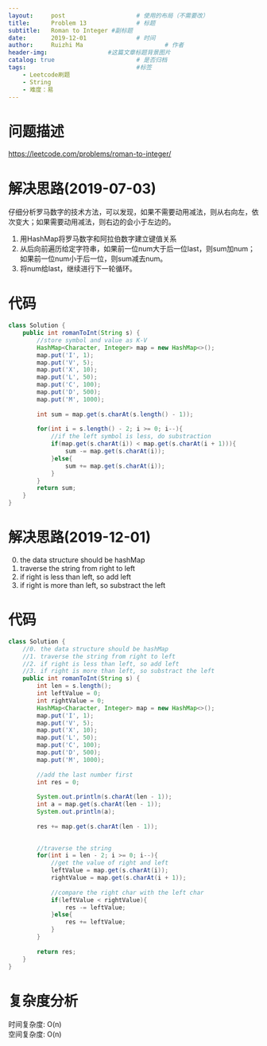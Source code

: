 ```yaml
---
layout:     post   				    # 使用的布局（不需要改）
title:      Problem 13				# 标题 
subtitle:   Roman to Integer #副标题
date:       2019-12-01				# 时间
author:     Ruizhi Ma 						# 作者
header-img:              	#这篇文章标题背景图片
catalog: true 						# 是否归档
tags:								#标签
    - Leetcode刷题
    - String
    - 难度：易
---
```

# 问题描述
https://leetcode.com/problems/roman-to-integer/

# 解决思路(2019-07-03)
仔细分析罗马数字的技术方法，可以发现，如果不需要动用减法，则从右向左，依次变大；如果需要动用减法，则右边的会小于左边的。
1. 用HashMap将罗马数字和阿拉伯数字建立键值关系  
2. 从后向前遍历给定字符串，如果前一位num大于后一位last，则sum加num；如果前一位num小于后一位，则sum减去num。
3. 将num给last，继续进行下一轮循环。

# 代码
```java
class Solution {
    public int romanToInt(String s) {
        //store symbol and value as K-V
        HashMap<Character, Integer> map = new HashMap<>();
        map.put('I', 1);
        map.put('V', 5);
        map.put('X', 10);
        map.put('L', 50);
        map.put('C', 100);
        map.put('D', 500);
        map.put('M', 1000);
        
        int sum = map.get(s.charAt(s.length() - 1));
        
        for(int i = s.length() - 2; i >= 0; i--){
            //if the left symbol is less, do substraction
            if(map.get(s.charAt(i)) < map.get(s.charAt(i + 1))){
                sum -= map.get(s.charAt(i));
            }else{
                sum += map.get(s.charAt(i));
            }
        }
        return sum;
    }
}
```

# 解决思路(2019-12-01)
0. the data structure should be hashMap  
1. traverse the string from right to left  
2. if right is less than left, so add left  
3. if right is more than left, so substract the left  

# 代码
```java
class Solution {
    //0. the data structure should be hashMap
    //1. traverse the string from right to left
    //2. if right is less than left, so add left
    //3. if right is more than left, so substract the left
    public int romanToInt(String s) {
        int len = s.length();
        int leftValue = 0;
        int rightValue = 0;
        HashMap<Character, Integer> map = new HashMap<>();
        map.put('I', 1);
        map.put('V', 5);
        map.put('X', 10);
        map.put('L', 50);
        map.put('C', 100);
        map.put('D', 500);
        map.put('M', 1000);
        
        //add the last number first
        int res = 0;
        
        System.out.println(s.charAt(len - 1));
        int a = map.get(s.charAt(len - 1));
        System.out.println(a);
        
        res += map.get(s.charAt(len - 1));

        
        //traverse the string
        for(int i = len - 2; i >= 0; i--){
            //get the value of right and left
            leftValue = map.get(s.charAt(i));
            rightValue = map.get(s.charAt(i + 1));
            
            //compare the right char with the left char
            if(leftValue < rightValue){
                res -= leftValue;
            }else{
                res += leftValue;
            }
        }
        
        return res;
    }
}
```

# 复杂度分析
时间复杂度: O(n)  
空间复杂度: O(n)  
